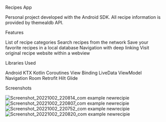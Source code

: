 Recipes App

Personal project developed with the Android SDK.
All recipe information is provided by themealdb API.

Features

 List of recipe categories
 Search recipes from the network
 Save your favorite recipes in a local database
 Navigation with deep linking
 Visit original recipe website within a webview


Libraries Used

Android KTX
Kotlin Coroutines
View Binding
LiveData
ViewModel
Navigation
Room
Retrofit
Hilt
Glide

Screenshots

![Screenshot_20221002_220814_com example newrecipie](https://user-images.githubusercontent.com/54749693/193475277-5d7e6d05-f96b-4fa4-aedf-72b1aa6afdd2.jpg)
![Screenshot_20221002_220807_com example newrecipie](https://user-images.githubusercontent.com/54749693/193475285-b3327d91-edfe-44a6-861d-09cc59b696a2.jpg)
![Screenshot_20221002_220752_com example newrecipie](https://user-images.githubusercontent.com/54749693/193475293-875fdbed-e9d2-4b61-a66c-53cf867ef670.jpg)
![Screenshot_20221002_220820_com example newrecipie](https://user-images.githubusercontent.com/54749693/193475271-fe92a121-2331-4988-b461-f7b73ad10dfa.jpg)
